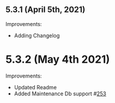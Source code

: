 ## 5.3.1 (April 5th, 2021)

Improvements:
* Adding Changelog

# 5.3.2 (May 4th 2021)

Improvements:
* Updated Readme
* Added Maintenance Db support #[253](https://github.com/aquasecurity/aqua-helm/pull/253)